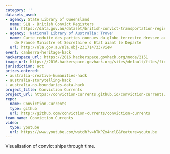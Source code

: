 ```yaml
---
category: ''
datasets_used:
- agency: State Library of Queensland
  name: SLQ - British Convict Registers
  url: https://data.gov.au/dataset/british-convict-transportation-registers/resource/6ab35f9a-e476-4d29-84de-2e18d1e704c7
- agency: 'National Library of Australia: Trove'
  name: Carte reduite des parties connues du globe terrestre dressee au Depost des Cartes Plans et Journaux de la Marine pour le Service des Vaisseaux Francais / par ordre de M. de Machault Garde des Sceaux
    de France Ministre et Secretaire d Etat aiant le Departe
  url: http://nla.gov.au/nla.obj-231714733/view
event: canberra-heritage-hack
hackerspace_url: https://2016.hackerspace.govhack.org/node/2151
image_url: https://2016.hackerspace.govhack.org/sites/default/files/field/image/firstfleet.jpg
jurisdiction: act
prizes-entered:
- australia-creative-humanities-hack
- australia-storytelling-hack
- australia-no-boundaries-data-hack
project_title: Conviction Currents
project_url: https://conviction-currents.github.io/conviction-currents/
repo:
  name: Conviction-Currents
  type: github
  url: http://github.com/conviction-currents/conviction-currents
team_name: Conviction Currents
video:
  type: youtube
  url: https://www.youtube.com/watch?v=bTKPZx4nclE&feature=youtu.be
---
```


Visualisation of convict ships through time.